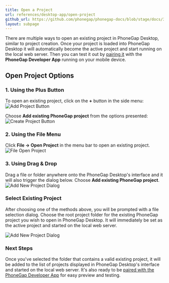 ```yaml
---
title: Open a Project
url: references/desktop-app/open-project
github_url: https://github.com/phonegap/phonegap-docs/blob/stage/docs/3-references/desktop-app/3-open-project.html.md
layout: subpage
---
```


There are multiple ways to open an existing project in PhoneGap Desktop, similar to project creation. Once your project is loaded into PhoneGap Desktop it will automatically become the active project and start running on the local web server. Then you can test it out by [pairing it](/references/desktop-app/pair-with-dev-app//) with the **PhoneGap Developer App** running on your mobile device.

## Open Project Options

### 1. Using the Plus Button

   To open an existing project, click on the **+** button in the side menu:
   ![Add Project Button](/images/docs-plus-button.png)

   Choose **Add existing PhoneGap project** from the options presented:
   ![Create Project Button](/images/docs-open-existing.png)

### 2. Using the File Menu

  Click **File -> Open Project** in the menu bar to open an existing project.
   ![File Open Project](/images/docs-file-menu.png)

### 3. Using Drag & Drop

  Drag a file or folder anywhere onto the PhoneGap Desktop's interface and it will also trigger the dialog below. Choose
  **Add existing PhoneGap project**.
   ![Add New Project Dialog](/images/docs-open-existing.png)

### Select Existing Project

After choosing one of the methods above, you will be prompted with a file selection dialog. Choose the root project folder for the existing PhoneGap project you wish to open in PhoneGap Desktop. It will immediately be set as the active project and started on the local web server.

   ![Add New Project Dialog](/images/opened-existing-project.png)

### Next Steps

Once you've selected the folder that contains a valid existing project, it will be added to the list of projects displayed in PhoneGap Desktop's interface and started on the local web server. It's also ready to be [paired with the PhoneGap Developer App](/references/desktop-app/pair-with-dev-app) for easy preview and testing.
